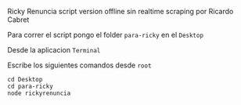 Ricky Renuncia script version offline sin realtime scraping
por Ricardo Cabret

Para correr el script pongo el folder `para-ricky` en el `Desktop`

Desde la aplicacion  `Terminal`  

Escribe los siguientes comandos desde `root`

`cd Desktop` <br>
`cd para-ricky` <br>
`node rickyrenuncia`

